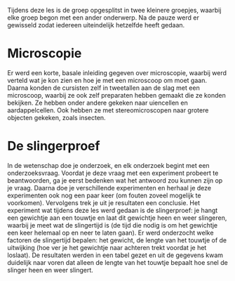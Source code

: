 Tijdens deze les is de groep opgesplitst in twee kleinere groepjes, waarbij elke groep begon met een ander onderwerp. Na de pauze werd er gewisseld zodat iedereen uiteindelijk hetzelfde heeft gedaan.

# Microscopie
Er werd een korte, basale inleiding gegeven over microscopie, waarbij werd verteld wat je kon zien en hoe je met een microscoop om moet gaan. Daarna konden de cursisten zelf in tweetallen aan de slag met een microscoop, waarbij ze ook zelf preparaten hebben gemaakt die ze konden bekijken. Ze hebben onder andere gekeken naar uiencellen en aardappelcellen. Ook hebben ze met stereomicroscopen naar grotere objecten gekeken, zoals insecten.

# De slingerproef
In de wetenschap doe je onderzoek, en elk onderzoek begint met een onderzoeksvraag. Voordat je deze vraag met een experiment probeert te beantwoorden, ga je eerst bedenken wat het antwoord zou kunnen zijn op je vraag. Daarna doe je verschillende experimenten en herhaal je deze experimenten ook nog een paar keer (om fouten zoveel mogelijk te voorkomen). Vervolgens trek je uit je resultaten een conclusie. Het experiment wat tijdens deze les werd gedaan is de slingerproef: je hangt een gewichtje aan een touwtje en laat dit gewichtje heen en weer slingeren, waarbij je meet wat de slingertijd is (de tijd die nodig is om het gewichtje een keer helemaal op en neer te laten gaan). Er werd onderzocht welke factoren de slingertijd bepalen: het gewicht, de lengte van het touwtje of de uitwijking (hoe ver je het gewichtje naar achteren trekt voordat je het loslaat). De resultaten werden in een tabel gezet en uit de gegevens kwam duidelijk naar voren dat alleen de lengte van het touwtje bepaalt hoe snel de slinger heen en weer slingert.
